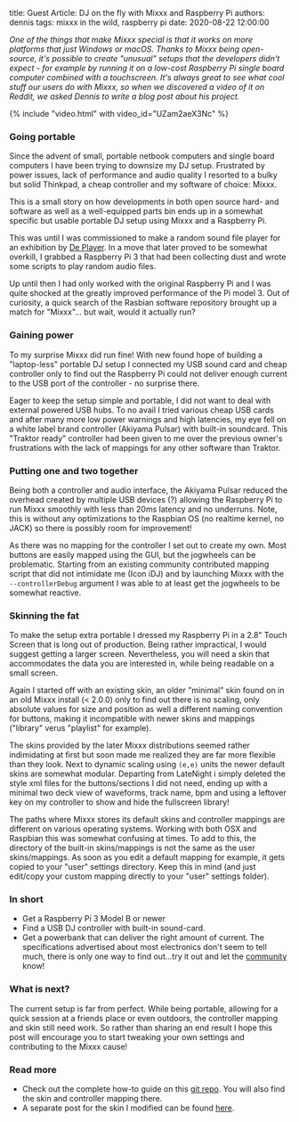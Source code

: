 title: Guest Article: DJ on the fly with Mixxx and Raspberry Pi
authors: dennis
tags: mixxx in the wild, raspberry pi
date: 2020-08-22 12:00:00

*One of the things that make Mixxx special is that it works on more platforms that just Windows or macOS.*
*Thanks to Mixxx being open-source, it's possible to create "unusual" setups that the developers didn't expect - for example by running it on a low-cost Raspberry Pi single board computer combined with a touchscreen.*
*It's always great to see what cool stuff our users do with Mixxx, so when we discovered a video of it on Reddit, we asked Dennis to write a blog post about his project.*

{% include "video.html" with video_id="UZam2aeX3Nc" %}

### Going portable

Since the advent of small, portable netbook computers and single board computers I have been trying to downsize my DJ setup.
Frustrated by power issues, lack of performance and audio quality I resorted to a bulky but solid Thinkpad, a cheap controller and my software of choice: Mixxx.

This is a small story on how developments in both open source hard- and software as well as a well-equipped parts bin ends up in a somewhat specific but usable portable DJ setup using Mixxx and a Raspberry Pi.

This was until I was commissioned to make a random sound file player for an exhibition by [De Player](https://www.deplayer.nl/).
In a move that later proved to be somewhat overkill, I grabbed a Raspberry Pi 3 that had been collecting dust and wrote some scripts to play random audio files.

Up until then I had only worked with the original Raspberry Pi and I was quite shocked at the greatly improved performance of the Pi model 3.
Out of curiosity, a quick search of the Rasbian software repository brought up a match for "Mixxx"... but wait, would it actually run?

### Gaining power

To my surprise Mixxx did run fine!
With new found hope of building a "laptop-less" portable DJ setup I connected my USB sound card and cheap controller only to find out the Raspberry Pi could not deliver enough current to the USB port of the controller - no surprise there.

Eager to keep the setup simple and portable, I did not want to deal with external powered USB hubs.
To no avail I tried various cheap USB cards and after many more low power warnings and high latencies, my eye fell on a white label brand controller (Akiyama Pulsar) with built-in soundcard.
This "Traktor ready" controller had been given to me over the previous owner's frustrations with the lack of mappings for any other software than Traktor.

### Putting one and two together

Being both a controller and audio interface, the Akiyama Pulsar reduced the overhead created by multiple USB devices (?) allowing the Raspberry Pi to run Mixxx smoothly with less than 20ms latency and no underruns.
Note, this is without any optimizations to the Raspbian OS (no realtime kernel, no JACK) so there is possibly room for improvement!

As there was no mapping for the controller I set out to create my own.
Most buttons are easily mapped using the GUI, but the jogwheels can be problematic.
Starting from an existing community contributed mapping script that did not intimidate me (Icon iDJ) and by launching Mixxx with the `--controllerDebug` argument I was able to at least get the jogwheels to be somewhat reactive.

### Skinning the fat

To make the setup extra portable I dressed my Raspberry Pi in a 2.8" Touch Screen that is long out of production.
Being rather impractical, I would suggest getting a larger screen.
Nevertheless, you will need a skin that accommodates the data you are interested in, while being readable on a small screen.

Again I started off with an existing skin, an older "minimal" skin found on in an old Mixxx install (< 2.0.0) only to find out there is no scaling, only absolute values for size and position as well a different naming convention for buttons, making it incompatible with newer skins and mappings ("library" verus "playlist" for example).

The skins provided by the later Mixxx distributions seemed rather indimidating at first but soon made me realized they are far more flexible than they look.
Next to dynamic scaling using `(e,e)` units the newer default skins are somewhat modular.
Departing from LateNight i simply deleted the style xml files for the buttons/sections I did not need, ending up with a minimal two deck view of waveforms, track name, bpm and using a leftover key on my controller to show and hide the fullscreen library!

The paths where Mixxx stores its default skins and controller mappings are different on various operating systems.
Working with both OSX and Raspbian this was somewhat confusing at times.
To add to this, the directory of the built-in skins/mappings is not the same as the user skins/mappings.
As soon as you edit a default mapping for example, it gets copied to your "user" settings directory.
Keep this in mind (and just edit/copy your custom mapping directly to your "user" settings folder).

### In short

* Get a Raspberry Pi 3 Model B or newer
* Find a USB DJ controller with built-in sound-card.
* Get a powerbank that can deliver the right amount of current.
  The specifications advertised about most electronics don't seem to tell much, there is only one way to find out...try it out and let the [community](https://mixxx.zulipchat.com/) know!

### What is next?

The current setup is far from perfect. While being portable, allowing for a quick session at a friends place or even outdoors, the controller mapping and skin still need work.
So rather than sharing an end result I hope this post will encourage you to start tweaking your own settings and contributing to the Mixxx cause!

### Read more

* Check out the complete how-to guide on this [git repo](https://github.com/dennisdebel/pi_dj). You will also find the skin and controller mapping there.
* A separate post for the skin I modified can be found [here](https://mixxx.discourse.group/t/skin-for-small-screens-wip/19607/5).
